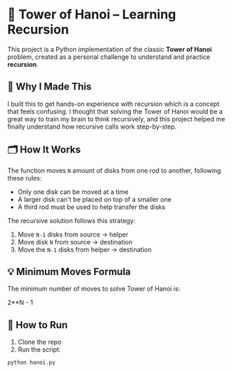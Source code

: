 # 🧠 Tower of Hanoi – Learning Recursion

This project is a Python implementation of the classic **Tower of Hanoi** problem, created as a personal challenge to understand and practice **recursion**.

## 🎯 Why I Made This

I built this to get hands-on experience with recursion which is a concept that feels confusing. I thought that solving the Tower of Hanoi would be a great way to train my brain to think recursively, and this project helped me finally understand how recursive calls work step-by-step.

## 🗂️ How It Works

The function moves `N` amount of disks from one rod to another, following these rules:
- Only one disk can be moved at a time
- A larger disk can't be placed on top of a smaller one
- A third rod must be used to help transfer the disks

The recursive solution follows this strategy:
1. Move `N-1` disks from source → helper
2. Move disk `N` from source → destination
3. Move the `N-1` disks from helper → destination

## 💡 Minimum Moves Formula

The minimum number of moves to solve Tower of Hanoi is:

2**N - 1

## 🚀 How to Run

1. Clone the repo
2. Run the script:
```bash
python hanoi.py
